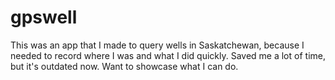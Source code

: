 # gpswell
This was an app that I made to query wells in Saskatchewan, because I needed to record where I was and what I did quickly.
Saved me a lot of time, but it's outdated now.
Want to showcase what I can do.

